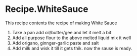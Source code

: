# Recipe.WhiteSauce
This recipe contents the recipe of making White Sauce

1) Take a pan add  oil/butter/gee and let it melt a bit
2) Add all purpose flour to the above melted liquid mix it well
3) Add origano, ginnger-garlic paste and salt 
4) Add milk and wisk it till it gets thik.
now the sause is ready.
